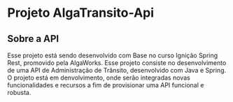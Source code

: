 # Projeto AlgaTransito-Api

## Sobre a API
Esse projeto está sendo desenvolvido com Base no curso Ignição Spring Rest, promovido pela AlgaWorks. Esse projeto consiste no desenvolvimento de uma API de Administração de Trânsito, desenvolvido com Java e Spring. 
O projeto está em denvolvimento, onde serão integradas novas funcionalidades e recursos a fim de provisionar uma API funcional e robusta. 

